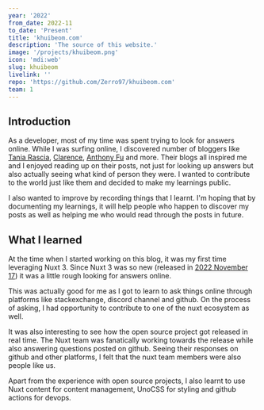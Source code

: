 ```yaml
---
year: '2022'
from_date: 2022-11
to_date: 'Present'
title: 'khuibeom.com'
description: 'The source of this website.'
image: '/projects/khuibeom.png'
icon: 'mdi:web'
slug: khuibeom
livelink: ''
repo: 'https://github.com/Zerro97/khuibeom.com'
team: 1
---
```


## Introduction
As a developer, most of my time was spent trying to look for answers online. While I was surfing online, I discovered number of bloggers like [Tania Rascia](https://www.taniarascia.com/), [Clarence](https://theodorusclarence.com/), [Anthony Fu](https://antfu.me/) and more. Their blogs all inspired me and I enjoyed reading up on their posts, not just for looking up answers but also actually seeing what kind of person they were. I wanted to contribute to the world just like them and decided to make my learnings public.

I also wanted to improve by recording things that I learnt. I'm hoping that by documenting my learnings, it will help people who happen to discover my posts as well as helping me who would read through the posts in future.

## What I learned
At the time when I started working on this blog, it was my first time leveraging Nuxt 3. Since Nuxt 3 was so new (released in [2022 November 17](https://github.com/nuxt/framework/discussions/9064)) it was a little rough looking for answers online.

This was actually good for me as I got to learn to ask things online through platforms like stackexchange, discord channel and github. On the process of asking, I had opportunity to contribute to one of the nuxt ecosystem as well.

It was also interesting to see how the open source project got released in real time. The Nuxt team was fanatically working towards the release while also answering questions posted on github. Seeing their responses on github and other platforms, I felt that the nuxt team members were also people like us.

Apart from the experience with open source projects, I also learnt to use Nuxt content for content management, UnoCSS for styling and github actions for devops.